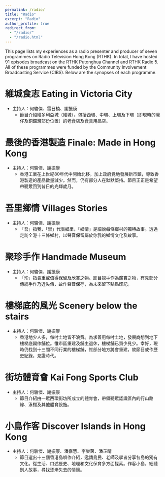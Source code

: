 ```yaml
---
permalink: /radio/
title: "Radio"
excerpt: "Radio"
author_profile: true
redirect_from: 
  - "/radio/"
  - "/radio.html"
---
```


This page lists my experiences as a radio presenter and producer of seven programmes on Radio Television Hong Kong (RTHK). In total, I have hosted 91 episodes broadcast on the RTHK Putonghua Channel and RTHK Radio 5. All of these programmes were funded by the Community Involvement Broadcasting Service (CIBS). Below are the synopses of each programme.

維城食志 Eating in Victoria City
======
* 主持人：何駿傑、雷日楠、謝振康
  * 節目介紹維多利亞城（維城），包括西環、中環、上環及下環（即現時的灣仔及銅鑼灣部份位置）的老食店及食具用品店。

最後的香港製造 Finale: Made in Hong Kong
======
* 主持人：何駿傑、謝振康
  * 香港工業在上世紀80年代中開始北移，加上政府覓地發展新市鎮，導致香港製造的產品數量減少。然而，仍有部分人在默默堅持。節目正正是希望帶聽眾回到昔日的光輝歲月。

吾里鄉情 Villages Stories
======
* 主持人：何駿傑、謝振康
  * 「吾」指我，「里」代表鄉里，「鄉情」是細說每條鄉村的獨特故事。透過走訪全港十三條鄉村，以聲音保留屬於你我的鄉情文化及故事。

聚珍手作 Handmade Museum 
======
* 主持人：何駿傑、謝振康
  * 「珍」指貴重或值得保留及欣賞之物。節目視手作為鑑賞之物，有見部分傳統手作乃近失傳，故作聲音保存，為未來留下點點印記。

樓梯底的風光 Scenery below the stairs
======
* 主持人：何駿傑、謝振康
  * 香港地少人多，每吋土地皆不浪費。為求善用每吋土地，發展商想到地下樓梯底闢作舗位。惟市區重建及舗主退休，樓梯舗已買少見少。幸好，現時仍找到十三間不同行業的樓梯舗，惟部分地方將會重建，故節目或作歷史紀錄，見證時代。

街坊體育會 Kai Fong Sports Club
======
* 主持人：何駿傑、謝振康
  * 節目介紹由一眾西環街坊所成立的體育會，帶領聽眾認識區內的行山路線、泳棚及其他體育設施。

小島作客 Discover Islands in Hong Kong
======
* 主持人：何駿傑、謝振康、潘嘉慧、李樂茵、潘芷晴
  * 節目選出十三個香港島嶼作介紹，邀請島民、老師及學者分享各島的獨有文化。從生活、口述歷史、地理和文化保育多方面探索。作客小島，細聽別人故事，尋找逐漸失去的情懷。
  
